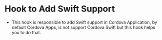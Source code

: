 # Hook to Add Swift Support

- This hook is responsible to add Swift support in Cordova Application, by default Cordova Apps, is not support Cordova Swift but this hook helps you to do that.